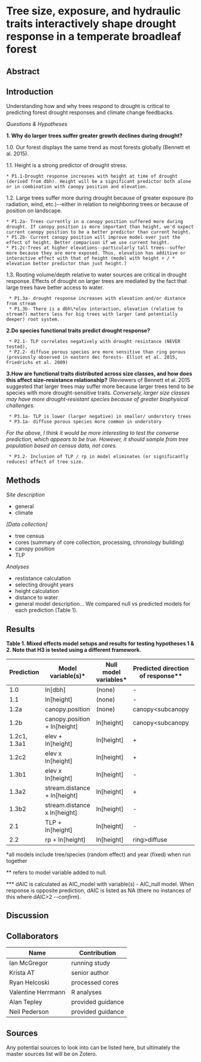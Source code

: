 # Tree size, exposure, and hydraulic traits interactively shape drought response in a temperate broadleaf forest


## Abstract


## Introduction

Understanding how and why trees respond to drought is critical to predicting forest drought responses and climate change feedbacks.

*Questions & Hypotheses*


**1. Why do larger trees suffer greater growth declines during drought?**

1.0. Our forest displays the same trend as most forests globally (Bennett et al. 2015).

1.1. Height is a strong predictor of drought stress.

    * P1.1-Drought response increases with height at time of drought (derived from dbh). Height will be a significant predictor both alone or in combination with canopy position and elevation.

1.2. Large trees suffer more during drought because of greater exposure (to radiation, wind, etc.)--either in relation to neighboring trees or because of position on landscape.

    * P1.2a- Trees currently in a canopy position suffered more during drought. If canopy position is more important than height, we'd expect current canopy position to be a better predictor than current height.
    * P1.2b- Current canopy position will improve model over just the effect of height. Better comparison if we use current height.
    * P1.2c-Trees at higher elevations--particularly tall trees--suffer more because they are more exposed. Thus, elevation has additive or interactive effect with that of height (model with height + / * elevation better predictor than just height.)

1.3. Rooting volume/depth relative to water sources are critical in drought response. Effects of drought on larger trees are mediated by the fact that large trees have better access to water.
  
     * P1.3a- drought response increases with elevation and/or distance from stream
     * P1.3b- There is a dbh\*elev interaction, elevation (relative to stream?) matters less for big trees with larger (and potentially deeper) root system.

**2.Do species functional traits predict drought response?**

     * P2.1- TLP correlates negatively with drought resistance (NEVER tested), 
     * P2.2- diffuse porous species are more sensitive than ring porous (previously observed in eastern dec forests- Elliot et al. 2015, Friedrichs et al. 2009)

**3.How are functional traits distributed across size classes, and how does this affect size-resistance relationship?** (Reviewers of Bennett et al. 2015 suggested that larger trees may suffer more because larger trees tend to be species with more drought-sensitive traits. *Conversely, larger size classes may have more drought-resistant species because of greater biophysical challenges.*

     * P3.1a- TLP is lower (larger negative) in smaller/ understory trees
     * P3.1a- diffuse porous species more common in understory 
   
*For the above, I think it would be more interesting to test the converse prediction, which appears to be true. However, it should sample from tree population based on census data, not cores.*
   
     * P3.2- Inclusion of TLP / rp in model eliminates (or significantly reduces) effect of tree size.




## Methods 

*Site description*
- general
- climate

*[Data collection]*
- tree census
- cores (summary of core collection, processing, chronology building)
- canopy position
- TLP

*Analyses*
- restistance calculation
- selecting drought years
- height calculation
- distance to water
- general model description... We compared null vs predicted models for each prediction (Table 1).



## Results

**Table 1. Mixed effects model setups and results for testing hypotheses 1 & 2. Note that H3 is tested using a different framework.**

Prediction | Model variable(s)*  | Null model variables* | Predicted direction of response** | dAIC*** - all years | dAIC 1964 | dAIC 1966 | dAIC 1977 | dAIC 1999
--- | --- | --- | --- | --- | --- | --- | --- | --- 
1.0 | ln[dbh] | (none) | - |  | --- | --- | --- | --- 
1.1 | ln[height] | (none) | - |  | --- | --- | --- | --- 
1.2a | canopy.position  | (none) | canopy<subcanopy |  | --- | --- | --- | --- 
1.2b | canopy.position + ln[height]  | ln[height] | canopy<subcanopy |  | --- | --- | --- | --- 
1.2c1, 1.3a1 | elev + ln[height] | ln[height]  | + |  | --- | --- | --- | --- 
1.2c2 | elev x ln[height] | ln[height] | + |  | --- | --- | --- | --- 
1.3b1 | elev x ln[height] | ln[height] | - |  | --- | --- | --- | --- 
1.3a2 | stream.distance + ln[height] | ln[height]  | + |  | --- | --- | --- | --- 
1.3b2 | stream.distance x ln[height] | ln[height] | -  |  | --- | --- | --- | --- 
2.1 |  TLP + ln[height] | ln[height] | -  |  | --- | --- | --- | --- 
2.2 |  rp + ln[height] | ln[height] | ring>diffuse  |  | --- | --- | --- | --- 

*all models include tree/species (random effect) and year (fixed) when run together

** refers to model variable added to null. 

*** dAIC is calculated as AIC_model with variable(s) - AIC_null model. When response is opposite prediction, dAIC is listed as NA (there no instances of this where dAIC>2 --*confirm*).

## Discussion


## Collaborators

|**Name**|**Contribution**|
|--------|----------------|
|Ian McGregor|running study|
|Krista AT|senior author|
|Ryan Helcoski|processed cores|
|Valentine Herrmann|R analyses|
|Alan Tepley|provided guidance|
|Neil Pederson|provided guidance|


## Sources
Any potential sources to look into can be listed here, but ultimately the master sources list will be on Zotero.
